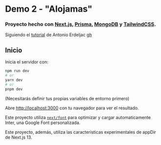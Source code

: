 # Demo 2 - "Alojamas"

### Proyecto hecho con [Next.js](https://nextjs.org/), [Prisma](https://www.prisma.io/), [MongoDB](https://www.mongodb.com) y [TailwindCSS](https://tailwindcss.com/).

Siguiendo el [tutorial](https://www.youtube.com/watch?v=c_-b_isI4vg) de Antonio Erdeljac [gh](https://github.com/AntonioErdeljac)

## Inicio

Inicia el servidor con:

```bash
npm run dev
# or
yarn dev
# or
pnpm dev
```
(Necesitarás definir tus propias variables de entorno primero)

Abre [http://localhost:3000](http://localhost:3000) con tu navegador para ver el resultado.

Este proyecto utiliza [`next/font`](https://nextjs.org/docs/basic-features/font-optimization) para optimizar y cargar automaticamente Inter, una Google Font personalizada.

Este proyecto, además, utiliza las caracteristicas experimentales de appDir de Next.js 13.